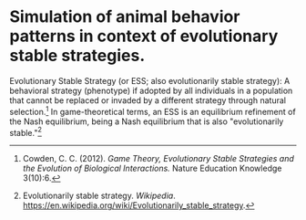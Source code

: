 # Simulation of animal behavior patterns in context of evolutionary stable strategies.

Evolutionary Stable Strategy (or ESS; also evolutionarily stable strategy): A behavioral strategy (phenotype) if adopted 
by all individuals in a population that cannot be replaced or invaded by a different strategy through natural 
selection.[^1] In game-theoretical terms, an ESS is an equilibrium refinement of the Nash equilibrium, being a Nash 
equilibrium that is also "evolutionarily stable."[^2]



[^1]: Cowden, C. C. (2012). *Game Theory, Evolutionary Stable Strategies and the Evolution of Biological Interactions.* Nature Education Knowledge 3(10):6.

[^2]: Evolutionarily stable strategy. *Wikipedia*. https://en.wikipedia.org/wiki/Evolutionarily_stable_strategy.

[^3]: Dawkins, R. (1989). *The Selfish Gene (Anniversary edition)*. Oxford University Press.

[^4]: Maynard Smith, J., Price, G. (1973). *The Logic of Animal Conflict.* Nature 246, pp. 15–18.

[^5]: Gale, J., Eaves, L. (1975). *Logic of animal conflict.* Nature 254, pp. 463.
